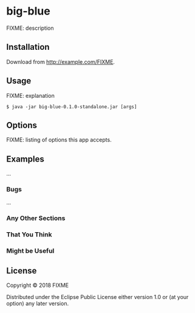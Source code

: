 # big-blue

FIXME: description

## Installation

Download from http://example.com/FIXME.

## Usage

FIXME: explanation

    $ java -jar big-blue-0.1.0-standalone.jar [args]

## Options

FIXME: listing of options this app accepts.

## Examples

...

### Bugs

...

### Any Other Sections
### That You Think
### Might be Useful

## License

Copyright © 2018 FIXME

Distributed under the Eclipse Public License either version 1.0 or (at
your option) any later version.
